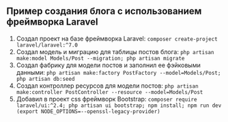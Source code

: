 ## Пример создания блога с использованием фреймворка Laravel

1.  Создал проект на базе фреймворка Laravel: `composer create-project laravel/laravel:^7.0`
2.  Создал модель и миграцию для таблицы постов блога: `php artisan make:model Models/Post --migration; php artisan migrate`
3.  Создал фабрику для модели постов и заполнил ее фэйковыми данными: `php artisan make:factory PostFactory --model=Models/Post; php artisan db:seed`
4.  Создал контроллер ресурсов для модели постов: `php artisan make:controller PostController --resource --model=Models/Post`
5.  Добавил в проект css фреймворк Bootstrap: `composer require laravel/ui:^2.4; php artisan ui bootstrap; npm install; npm run dev (export NODE_OPTIONS=--openssl-legacy-provider)`
